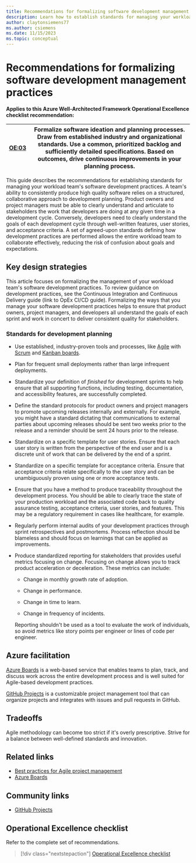 ```yaml
---
title: Recommendations for formalizing software development management practices
description: Learn how to establish standards for managing your workload team's software development practices.
author: claytonsiemens77
ms.author: csiemens
ms.date: 11/15/2023
ms.topic: conceptual
---
```


# Recommendations for formalizing software development management practices

**Applies to this Azure Well-Architected Framework Operational Excellence checklist recommendation:**

|[OE:03](checklist.md)| Formalize software ideation and planning processes. Draw from established industry and organizational standards. Use a common, prioritized backlog and sufficiently detailed specifications. Based on outcomes, drive continuous improvements in your planning process. |
|---|---|

This guide describes the recommendations for establishing standards for managing your workload team's software development practices. A team's ability to consistently produce high quality software relies on a structured, collaborative approach to development planning. Product owners and project managers must be able to clearly understand and articulate to stakeholders the work that developers are doing at any given time in a development cycle. Conversely, developers need to clearly understand the goals of each development cycle through well-written features, user stories, and acceptance criteria. A set of agreed-upon standards defining how development practices are performed allows the entire workload team to collaborate effectively, reducing the risk of confusion about goals and expectations.

## Key design strategies

This article focuses on formalizing the management of your workload team's software development practices. To review guidance on development practices, see the Continuous Integration and Continuous Delivery guide (link to OpEx CI/CD guide). Formalizing the ways that you manage your software development practices helps to ensure that product owners, project managers, and developers all understand the goals of each sprint and work in concert to deliver consistent quality for stakeholders.

### Standards for development planning

- Use established, industry-proven tools and processes, like [Agile](/devops/plan/what-is-agile-development) with [Scrum](/devops/plan/what-is-scrum) and [Kanban boards](/devops/plan/what-is-kanban).

- Plan for frequent small deployments rather than large infrequent deployments.

- Standardize your definition of *finished* for development sprints to help ensure that all supporting functions, including testing, documentation, and accessibility features, are successfully completed.

- Define the standard protocols for product owners and project managers to promote upcoming releases internally and externally. For example, you might have a standard dictating that communications to external parties about upcoming releases should be sent two weeks prior to the release and a reminder should be sent 24 hours prior to the release.

- Standardize on a specific template for user stories. Ensure that each user story is written from the perspective of the end user and is a discrete unit of work that can be delivered by the end of a sprint.

- Standardize on a specific template for acceptance criteria. Ensure that acceptance criteria relate specifically to the user story and can be unambiguously proven using one or more acceptance tests.

- Ensure that you have a method to produce traceability throughout the development process. You should be able to clearly trace the state of your production workload and the associated code back to quality assurance testing, acceptance criteria, user stories, and features. This may be a regulatory requirement in cases like healthcare, for example.

- Regularly perform internal audits of your development practices through sprint retrospectives and postmortems. Process reflection should be blameless and should focus on learnings that can be applied as improvements.

- Produce standardized reporting for stakeholders that provides useful metrics focusing on change. Focusing on change allows you to track product acceleration or deceleration. These metrics can include:

  - Change in monthly growth rate of adoption.

  - Change in performance.

  - Change in time to learn.

  - Change in frequency of incidents.

  Reporting shouldn't be used as a tool to evaluate the work of individuals, so avoid metrics like story points per engineer or lines of code per engineer.

## Azure facilitation

[Azure Boards](/azure/devops/boards/get-started/what-is-azure-boards) is a web-based service that enables teams to plan, track, and discuss work across the entire development process and is well suited for Agile-based development practices.

[GitHub Projects](https://docs.github.com/en/issues/planning-and-tracking-with-projects/learning-about-projects/about-projects) is a customizable project management tool that can organize projects and integrates with issues and pull requests in GitHub.

## Tradeoffs

Agile methodology can become too strict if it's overly prescriptive. Strive for a balance between well-defined standards and innovation.

## Related links

- [Best practices for Agile project management](/azure/devops/boards/best-practices-agile-project-management)
- [Azure Boards](/azure/devops/boards/get-started/what-is-azure-boards)

## Community links

- [GitHub Projects](https://docs.github.com/en/issues/planning-and-tracking-with-projects/learning-about-projects/about-projects)

## Operational Excellence checklist

Refer to the complete set of recommendations.

> [!div class="nextstepaction"]
> [Operational Excellence checklist](checklist.md)
